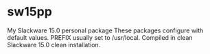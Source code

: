 # sw15pp
My Slackware 15.0 personal package
These packages configure with default values. PREFIX usually set to /usr/local. Compiled in clean Slackware 15.0 clean installation.
